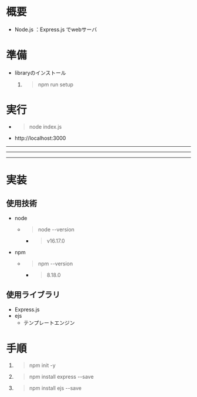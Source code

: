 # 概要
- Node.js ：Express.js でwebサーバ

# 準備
- libraryのインストール
    1.  > npm run setup

# 実行
- > node index.js
- http://localhost:3000

***
***
***

# 実装
## 使用技術
- node
  - > node --version
    - > v16.17.0
- npm
  - > npm --version
    - > 8.18.0

## 使用ライブラリ
* Express.js
* ejs
  - テンプレートエンジン

# 手順
1. > npm init -y
1. > npm install express --save
1. > npm install ejs --save

